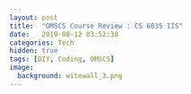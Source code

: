 ```yaml
---
layout: post
title:  "OMSCS Course Review : CS 6035 IIS"
date:   2019-08-12 03:52:38
categories: Tech
hidden: true
tags: [DIY, Coding, OMSCS]
image:
  background: witewall_3.png
---
```


